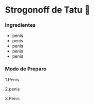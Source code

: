 # Strogonoff de Tatu :chicken: 

### Ingredientes

* penis
* penis
* penis
* penis
* penis



### Modo de Preparo

1.Penis

2.penis

3.Penis



